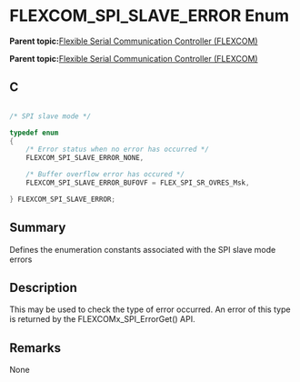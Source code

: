 # FLEXCOM\_SPI\_SLAVE\_ERROR Enum

**Parent topic:**[Flexible Serial Communication Controller \(FLEXCOM\)](GUID-137968B9-4089-44C6-9B5A-2F30929F6852.md)

**Parent topic:**[Flexible Serial Communication Controller \(FLEXCOM\)](GUID-1F0CC449-4122-4C77-A199-A7874C524FDD.md)

## C

```c

/* SPI slave mode */

typedef enum
{
    /* Error status when no error has occurred */
    FLEXCOM_SPI_SLAVE_ERROR_NONE,

    /* Buffer overflow error has occured */
    FLEXCOM_SPI_SLAVE_ERROR_BUFOVF = FLEX_SPI_SR_OVRES_Msk,

} FLEXCOM_SPI_SLAVE_ERROR;

```

## Summary

Defines the enumeration constants associated with the SPI slave mode errors

## Description

This may be used to check the type of error occurred. An error of this type is returned by the FLEXCOMx\_SPI\_ErrorGet\(\) API.

## Remarks

None

